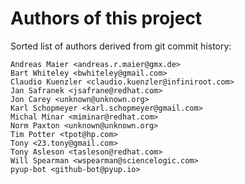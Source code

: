 # Authors of this project

Sorted list of authors derived from git commit history:
```
Andreas Maier <andreas.r.maier@gmx.de>
Bart Whiteley <bwhiteley@gmail.com>
Claudio Kuenzler <claudio.kuenzler@infiniroot.com>
Jan Safranek <jsafrane@redhat.com>
Jon Carey <unknown@unknown.org>
Karl Schopmeyer <karl.schopmeyer@gmail.com>
Michal Minar <miminar@redhat.com>
Norm Paxton <unknown@unknown.org>
Tim Potter <tpot@hp.com>
Tony <23.tony@gmail.com>
Tony Asleson <tasleson@redhat.com>
Will Spearman <wspearman@sciencelogic.com>
pyup-bot <github-bot@pyup.io>
```

